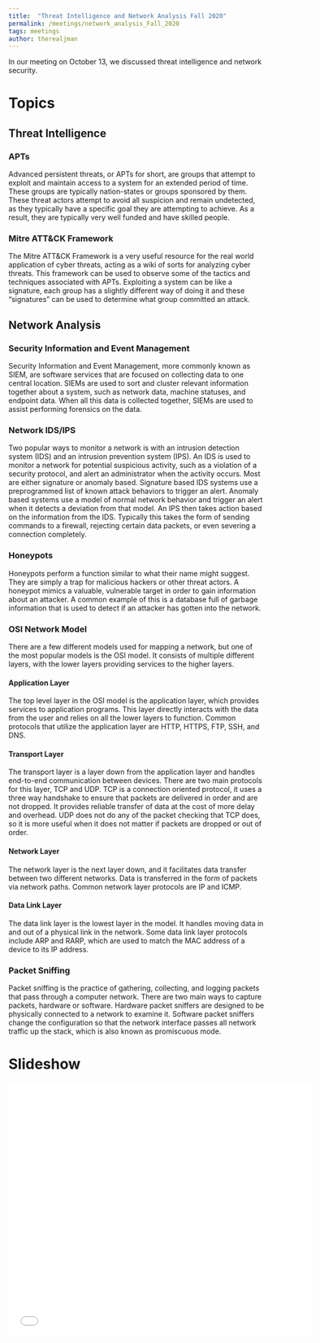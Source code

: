 ```yaml
---
title:  "Threat Intelligence and Network Analysis Fall 2020"
permalink: /meetings/network_analysis_Fall_2020
tags: meetings
author: therealjman
---
```


In our meeting on October 13, we discussed threat intelligence and network security.

# Topics

## Threat Intelligence

### APTs

Advanced persistent threats, or APTs for short, are groups that attempt to exploit and maintain access to a system for an extended period of time. These groups are typically nation-states or groups sponsored by them. These threat actors attempt to avoid all suspicion and remain undetected, as they typically have a specific goal they are attempting to achieve. As a result, they are typically very well funded and have skilled people.

### Mitre ATT&CK Framework

The Mitre ATT&CK Framework is a very useful resource for the real world application of cyber threats, acting as a wiki of sorts for analyzing cyber threats. This framework can be used to observe some of the tactics and techniques associated with APTs. Exploiting a system can be like a signature, each group has a slightly different way of doing it and these “signatures” can be used to determine what group committed an attack.

## Network Analysis

### Security Information and Event Management

Security Information and Event Management, more commonly known as SIEM, are software services that are focused on collecting data to one central location. SIEMs are used to sort and cluster relevant information together about a system, such as network data, machine statuses, and endpoint data. When all this data is collected together, SIEMs are used to assist performing forensics on the data.

### Network IDS/IPS

Two popular ways to monitor a network is with an intrusion detection system (IDS) and an intrusion prevention system (IPS). An IDS is used to monitor a network for potential suspicious activity, such as a violation of a security protocol, and alert an administrator when the activity occurs. Most are either signature or anomaly based. Signature based IDS systems use a preprogrammed list of known attack behaviors to trigger an alert. Anomaly based systems use a model of normal network behavior and trigger an alert when it detects a deviation from that model. An IPS then takes action based on the information from the IDS. Typically this takes the form of sending commands to a firewall, rejecting certain data packets, or even severing a connection completely.

### Honeypots

Honeypots perform a function similar to what their name might suggest. They are simply a trap for malicious hackers or other threat actors. A honeypot mimics a valuable, vulnerable target in order to gain information about an attacker. A common example of this is a database full of garbage information that is used to detect if an attacker has gotten into the network.

### OSI Network Model

There are a few different models used for mapping a network, but one of the most popular models is the OSI model. It consists of multiple different layers, with the lower layers providing services to the higher layers. 

#### Application Layer

The top level layer in the OSI model is the application layer, which provides services to application programs. This layer directly interacts with the data from the user and relies on all the lower layers to function. Common protocols that utilize the application layer are HTTP, HTTPS, FTP, SSH, and DNS.

#### Transport Layer

The transport layer is a layer down from the application layer and handles end-to-end communication between devices. There are two main protocols for this layer, TCP and UDP. TCP is a connection oriented protocol, it uses a three way handshake to ensure that packets are delivered in order and are not dropped. It provides reliable transfer of data at the cost of more delay and overhead. UDP does not do any of the packet checking that TCP does, so it is more useful when it does not matter if packets are dropped or out of order.

#### Network Layer

The network layer is the next layer down, and it facilitates data transfer between two different networks. Data is transferred in the form of packets via network paths. Common network layer protocols are IP and ICMP.

#### Data Link Layer

The data link layer is the lowest layer in the model. It handles moving data in and out of a physical link in the network. Some data link layer protocols include ARP and RARP, which are used to match the MAC address of a device to its IP address.

### Packet Sniffing

Packet sniffing is the practice of gathering, collecting, and logging packets that pass through a computer network. There are two main ways to capture packets, hardware or software. Hardware packet sniffers are designed to be physically connected to a network to examine it. Software packet sniffers change the configuration so that the network interface passes all network traffic up the stack, which is also known as promiscuous mode.

# Slideshow
<iframe src="//docs.google.com/gview?url=http://auehc.github.io/assets/powerpoints/Threat_Intel_and_Network_Analysis_10_13_20.pptx&embedded=true" style="width:600px; height:500px;" frameborder="0"></iframe>


